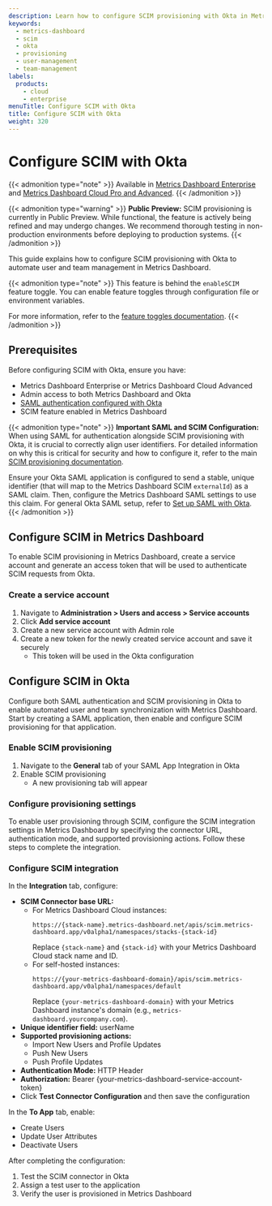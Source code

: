 ```yaml
---
description: Learn how to configure SCIM provisioning with Okta in Metrics Dashboard. This guide provides step-by-step instructions for setting up automated user and team management, including SAML configuration, service account creation, attribute mapping, and provisioning settings to ensure seamless integration between Okta and Metrics Dashboard.
keywords:
  - metrics-dashboard
  - scim
  - okta
  - provisioning
  - user-management
  - team-management
labels:
  products:
    - cloud
    - enterprise
menuTitle: Configure SCIM with Okta
title: Configure SCIM with Okta
weight: 320
---
```


# Configure SCIM with Okta

{{< admonition type="note" >}}
Available in [Metrics Dashboard Enterprise](/docs/metrics-dashboard/<METRICS_DASHBOARD_VERSION>/introduction/metrics-dashboard-enterprise/) and [Metrics Dashboard Cloud Pro and Advanced](/docs/metrics-dashboard-cloud/).
{{< /admonition >}}

{{< admonition type="warning" >}}
**Public Preview:** SCIM provisioning is currently in Public Preview. While functional, the feature is actively being refined and may undergo changes. We recommend thorough testing in non-production environments before deploying to production systems.
{{< /admonition >}}

This guide explains how to configure SCIM provisioning with Okta to automate user and team management in Metrics Dashboard.

{{< admonition type="note" >}}
This feature is behind the `enableSCIM` feature toggle.
You can enable feature toggles through configuration file or environment variables.

For more information, refer to the [feature toggles documentation](/docs/metrics-dashboard/<METRICS_DASHBOARD_VERSION>/setup-metrics-dashboard/configure-metrics-dashboard/#feature_toggles).
{{< /admonition >}}

## Prerequisites

Before configuring SCIM with Okta, ensure you have:

- Metrics Dashboard Enterprise or Metrics Dashboard Cloud Advanced
- Admin access to both Metrics Dashboard and Okta
- [SAML authentication configured with Okta](../../configure-authentication/saml/configure-saml-with-okta/)
- SCIM feature enabled in Metrics Dashboard

{{< admonition type="note" >}}
**Important SAML and SCIM Configuration:**
When using SAML for authentication alongside SCIM provisioning with Okta, it is crucial to correctly align user identifiers.
For detailed information on why this is critical for security and how to configure it, refer to the main [SCIM provisioning documentation](../).

Ensure your Okta SAML application is configured to send a stable, unique identifier (that will map to the Metrics Dashboard SCIM `externalId`) as a SAML claim. Then, configure the Metrics Dashboard SAML settings to use this claim. For general Okta SAML setup, refer to [Set up SAML with Okta](../../configure-authentication/saml/configure-saml-with-okta/).
{{< /admonition >}}

## Configure SCIM in Metrics Dashboard

To enable SCIM provisioning in Metrics Dashboard, create a service account and generate an access token that will be used to authenticate SCIM requests from Okta.

### Create a service account

1. Navigate to **Administration > Users and access > Service accounts**
2. Click **Add service account**
3. Create a new service account with Admin role
4. Create a new token for the newly created service account and save it securely
   - This token will be used in the Okta configuration

## Configure SCIM in Okta

Configure both SAML authentication and SCIM provisioning in Okta to enable automated user and team synchronization with Metrics Dashboard. Start by creating a SAML application, then enable and configure SCIM provisioning for that application.

### Enable SCIM provisioning

1. Navigate to the **General** tab of your SAML App Integration in Okta
2. Enable SCIM provisioning
   - A new provisioning tab will appear

### Configure provisioning settings

To enable user provisioning through SCIM, configure the SCIM integration settings in Metrics Dashboard by specifying the connector URL, authentication mode, and supported provisioning actions. Follow these steps to complete the integration.

### Configure SCIM integration

In the **Integration** tab, configure:

- **SCIM Connector base URL:**
  - For Metrics Dashboard Cloud instances:
    ```
    https://{stack-name}.metrics-dashboard.net/apis/scim.metrics-dashboard.app/v0alpha1/namespaces/stacks-{stack-id}
    ```
    Replace `{stack-name}` and `{stack-id}` with your Metrics Dashboard Cloud stack name and ID.
  - For self-hosted instances:
    ```
    https://{your-metrics-dashboard-domain}/apis/scim.metrics-dashboard.app/v0alpha1/namespaces/default
    ```
    Replace `{your-metrics-dashboard-domain}` with your Metrics Dashboard instance's domain (e.g., `metrics-dashboard.yourcompany.com`).
- **Unique identifier field:** userName
- **Supported provisioning actions:**
  - Import New Users and Profile Updates
  - Push New Users
  - Push Profile Updates
- **Authentication Mode:** HTTP Header
- **Authorization:** Bearer {your-metrics-dashboard-service-account-token}
- Click **Test Connector Configuration** and then save the configuration

In the **To App** tab, enable:

- Create Users
- Update User Attributes
- Deactivate Users

After completing the configuration:

1. Test the SCIM connector in Okta
2. Assign a test user to the application
3. Verify the user is provisioned in Metrics Dashboard
